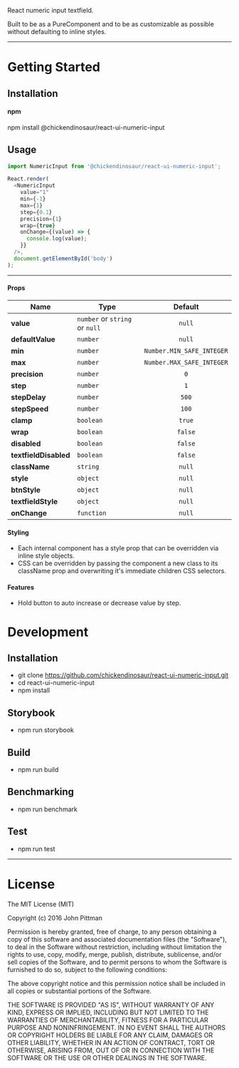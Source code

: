 React numeric input textfield.

Built to be as a PureComponent and to be as customizable as possible without defaulting to inline styles.

---

# Getting Started

## Installation

#### npm

npm install @chickendinosaur/react-ui-numeric-input

## Usage

```javascript
import NumericInput from '@chickendinosaur/react-ui-numeric-input';

React.render(
  <NumericInput
    value="1"
    min={-1}
    max={1}
    step={0.1}
    precision={1}
    wrap={true}
    onChange={(value) => {
      console.log(value);
    }}
  />,
  document.getElementById('body')
);
```
---

#### Props
Name                  | Type                                | Default
----------------------|-------------------------------------|:-------:
**value**             |`number` or `string` or `null`       | `null`
**defaultValue**        |`number`                           | `null`
**min**               |`number`                             | `Number.MIN_SAFE_INTEGER`
**max**               |`number`                             | `Number.MAX_SAFE_INTEGER`
**precision**         |`number`                             | `0`
**step**              |`number`                             | `1`
**stepDelay**         |`number`                             | `500`
**stepSpeed**         |`number`                             | `100`
**clamp**             |`boolean`                            | `true`
**wrap**              |`boolean`                            | `false`
**disabled**          |`boolean`                            | `false`
**textfieldDisabled** |`boolean`                            | `false`
**className**         |`string`                             | `null`
**style**             |`object`                             | `null`
**btnStyle**          |`object`                             | `null`
**textfieldStyle**    |`object`                             | `null`
**onChange**          |`function`                           | `null`

#### Styling

- Each internal component has a style prop that can be overridden via inline style objects.
- CSS can be overridden by passing the component a new class to its className prop and overwriting it's immediate
children CSS selectors.

#### Features

- Hold button to auto increase or decrease value by step.

# Development

## Installation

* git clone https://github.com/chickendinosaur/react-ui-numeric-input.git
* cd react-ui-numeric-input
* npm install

## Storybook

* npm run storybook

## Build

* npm run build

## Benchmarking

* npm run benchmark

## Test

* npm run test

---

# License

The MIT License (MIT)

Copyright (c) 2016 John Pittman

Permission is hereby granted, free of charge, to any person obtaining a copy
of this software and associated documentation files (the &#34;Software&#34;), to deal
in the Software without restriction, including without limitation the rights
to use, copy, modify, merge, publish, distribute, sublicense, and/or sell
copies of the Software, and to permit persons to whom the Software is
furnished to do so, subject to the following conditions:

The above copyright notice and this permission notice shall be included in all
copies or substantial portions of the Software.

THE SOFTWARE IS PROVIDED &#34;AS IS&#34;, WITHOUT WARRANTY OF ANY KIND, EXPRESS OR
IMPLIED, INCLUDING BUT NOT LIMITED TO THE WARRANTIES OF MERCHANTABILITY,
FITNESS FOR A PARTICULAR PURPOSE AND NONINFRINGEMENT. IN NO EVENT SHALL THE
AUTHORS OR COPYRIGHT HOLDERS BE LIABLE FOR ANY CLAIM, DAMAGES OR OTHER
LIABILITY, WHETHER IN AN ACTION OF CONTRACT, TORT OR OTHERWISE, ARISING FROM,
OUT OF OR IN CONNECTION WITH THE SOFTWARE OR THE USE OR OTHER DEALINGS IN THE
SOFTWARE.

